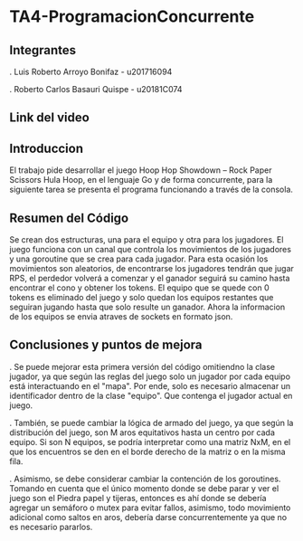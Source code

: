# TA4-ProgramacionConcurrente
## Integrantes
. Luis Roberto Arroyo Bonifaz - u201716094

. Roberto Carlos Basauri Quispe - u20181C074

## Link del video



## Introduccion

El trabajo pide desarrollar el juego Hoop Hop Showdown – Rock Paper Scissors Hula Hoop, en el lenguaje Go y de forma concurrente, para la siguiente tarea se presenta el programa funcionando a través de la consola.

## Resumen del Código
Se crean dos estructuras, una para el equipo y otra para los jugadores. El juego funciona con un canal que controla los movimientos de los jugadores y una goroutine que se crea para cada jugador. Para esta ocasión los movimientos son aleatorios, de encontrarse los jugadores tendrán que jugar RPS, el perdedor volverá a comenzar y el ganador seguirá su camino hasta encontrar el cono y obtener los tokens. El equipo que se quede con 0 tokens es eliminado del juego y solo quedan los equipos restantes que seguiran jugando hasta que solo resulte un ganador. 
Ahora la informacion de los equipos se envia atraves de sockets en formato json.

## Conclusiones y puntos de mejora
. Se puede mejorar esta primera versión del código omitiendno la clase jugador, ya que según las reglas del juego solo un jugador por cada equipo está interactuando en el "mapa". Por ende, solo es necesario almacenar un identificador dentro de la clase "equipo". Que contenga el jugador actual en juego.

. También, se puede cambiar la lógica de armado del juego, ya que según la distribución del juego, son M aros equitativos hasta un centro por cada equipo. Si son N equipos, se podría interpretar como una matriz NxM, en el que los encuentros se den en el borde derecho de la matriz o en la misma fila.

. Asimismo, se debe considerar cambiar la contención de los goroutines. Tomando en cuenta que el único momento donde se debe parar y ver el juego son el Piedra papel y tijeras, entonces es ahí donde se debería agregar un semáforo o mutex para evitar fallos, asimismo, todo movimiento adicional como saltos en aros, debería darse concurrentemente ya que no es necesario pararlos.

